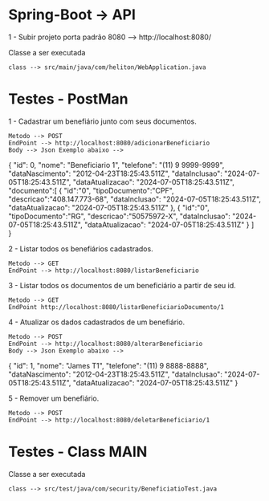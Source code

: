 # Spring-Boot -> API

1 - Subir projeto porta padrão 8080 --> http://localhost:8080/

Classe a ser executada

	class --> src/main/java/com/heliton/WebApplication.java

# Testes - PostMan

1 - Cadastrar um benefiário junto com seus documentos.

	Metodo --> POST
	EndPoint --> http://localhost:8080/adicionarBeneficiario	
	Body --> Json Exemplo abaixo -->
{
  "id": 0,
  "nome": "Beneficiario 1",
  "telefone": "(11) 9 9999-9999",
  "dataNascimento": "2012-04-23T18:25:43.511Z",
  "dataInclusao": "2024-07-05T18:25:43.511Z",
  "dataAtualizacao": "2024-07-05T18:25:43.511Z",
  "documento":[
        {
        "id":"0",
        "tipoDocumento":"CPF",
        "descricao":"408.147.773-68",
        "dataInclusao": "2024-07-05T18:25:43.511Z",
        "dataAtualizacao": "2024-07-05T18:25:43.511Z"
        },
        {
        "id":"0",
        "tipoDocumento":"RG",
        "descricao":"50575972-X",
        "dataInclusao": "2024-07-05T18:25:43.511Z",
        "dataAtualizacao": "2024-07-05T18:25:43.511Z"
        } ]    
}


2 - Listar todos os benefiários cadastrados.

	Metodo --> GET
	EndPoint --> http://localhost:8080/listarBeneficiario	
	
3 - Listar todos os documentos de um beneficiário a partir de seu id.

	Metodo --> GET
	EndPoint http://localhost:8080/listarBeneficiarioDocumento/1

4 - Atualizar os dados cadastrados de um benefiário.

	Metodo --> POST
	EndPoint --> http://localhost:8080/alterarBeneficiario	
	Body --> Json Exemplo abaixo -->
{
  "id": 1,
  "nome": "James T1",
  "telefone": "(11) 9 8888-8888",
  "dataNascimento": "2012-04-23T18:25:43.511Z",
  "dataInclusao": "2024-07-05T18:25:43.511Z",
  "dataAtualizacao": "2024-07-05T18:25:43.511Z"
}

5 - Remover um benefiário.

	Metodo --> POST
	EndPoint --> http://localhost:8080/deletarBeneficiario/1

# Testes - Class MAIN

Classe a ser executada

	class --> src/test/java/com/security/BeneficiatioTest.java

